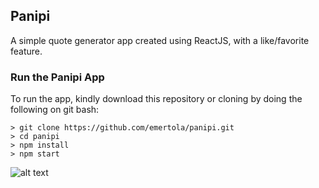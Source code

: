 ## Panipi

A simple quote generator app created using ReactJS, with a like/favorite feature.


### Run the Panipi App

To run the app, kindly download this repository or cloning by doing the following on git bash:
````
> git clone https://github.com/emertola/panipi.git
> cd panipi
> npm install
> npm start
````

![alt text](https://image.ibb.co/jpYpHF/img_01.png)
